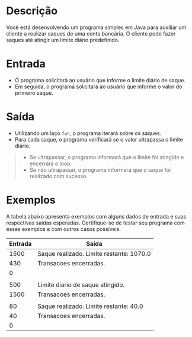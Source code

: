 # Descrição
Você está desenvolvendo um programa simples em Java para auxiliar um cliente a realizar saques de uma conta bancária. O cliente pode fazer saques até atingir um limite diário predefinido.

# Entrada
* O programa solicitará ao usuário que informe o limite diário de saque.
* Em seguida, o programa solicitará ao usuário que informe o valor do primeiro saque.

# Saída
* Utilizando um laço ``for``, o programa iterará sobre os saques.
* Para cada saque, o programa verificará se o valor ultrapassa o limite diário.
> * Se ultrapassar, o programa informará que o limite foi atingido e encerrará o loop.
> * Se não ultrapassar, o programa informará que o saque foi realizado com sucesso.

# Exemplos
A tabela abaixo apresenta exemplos com alguns dados de entrada e suas respectivas saídas esperadas. Certifique-se de testar seu programa com esses exemplos e com outros casos possíveis.

| Entrada	| Saída |
| -- | -- |
| 1500 | Saque realizado. Limite restante: 1070.0 |
| 430 | Transacoes encerradas. |
| 0 |
| | 
| 500 | Limite diario de saque atingido. |
| 1500	| Transacoes encerradas. |
| |
| 80 | Saque realizado. Limite restante: 40.0 |
| 40 | Transacoes encerradas. |
| 0	|
